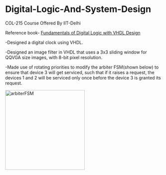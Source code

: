 # Digital-Logic-And-System-Design
COL-215 Course Offered By IIT-Delhi

Reference book- [Fundamentals of Digital Logic with VHDL Design](https://drive.google.com/file/d/1zC2FNseI1grNpqCyox8PS9FCE0B1VrZj/view?usp=sharing)

-Designed a digital clock using VHDL. 

-Designed an image filter in VHDL that uses a 3x3 sliding window for QQVGA size images, with 8-bit pixel resolution. 


-Made use of rotating priorities to modify the arbiter FSM(shown below) to ensure that device 3 will get serviced, such that if it raises a request, the
devices 1 and 2 will be serviced only once before the device 3 is granted its request.



<img width="255" alt="arbiterFSM" src="https://user-images.githubusercontent.com/78497850/107569799-b9f33d80-6c0e-11eb-9299-24e2acd79bd2.PNG">

